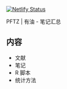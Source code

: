 [![Netlify Status](https://api.netlify.com/api/v1/badges/3e6b37e8-b62d-4f26-a505-d6ebf262cad8/deploy-status)](https://app.netlify.com/sites/pftz/deploys)

PFTZ | 有油 - 笔记汇总

## 内容

- 文献
- 笔记
- R 脚本
- 统计方法
